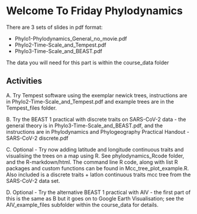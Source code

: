 # Welcome To Friday Phylodynamics

There are 3 sets of slides in pdf format:
<ul>
<li>Phylo1-Phylodynamics_General_no_movie.pdf
<li>Phylo2-Time-Scale_and_Tempest.pdf
<li>Phylo3-Time-Scale_and_BEAST.pdf
</ul>

The data you will need for this part is within the course_data folder

## Activities

A. Try Tempest software using the exemplar newick trees, instructions are in Phylo2-Time-Scale_and_Tempest.pdf and example trees are in the Tempest_files folder.

B. Try the BEAST 1 practical with discrete traits on SARS-CoV-2 data - the general theory is in Phylo3-Time-Scale_and_BEAST.pdf, and the instructions are in Phylodynamics and Phylogeography Practical Handout - SARS-CoV-2 discrete.pdf

C. Optional - Try now adding latitude and longitude continuous traits and visualising the trees on a map using R.  See phylodynamics_Rcode folder, and the R-markdown/html.  The command line R code, along with list R packages and custom functions can be found in Mcc_tree_plot_example.R.  Also included is a discrete traits + latlon continuous traits mcc tree from the SARS-CoV-2 data set.

D. Optional - Try the alternative BEAST 1 practical with AIV - the first part of this is the same as B but it goes on to Google Earth Visualisation; see the AIV_example_files subfolder within the course_data for details.

